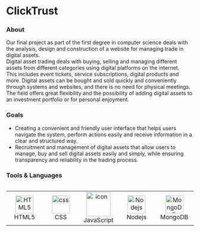 # ClickTrust


### About
Our final project as part of the first degree in computer science deals with the analysis, design and construction of a website for managing trade in digital assets. <br>
Digital asset trading deals with buying, selling and managing different assets from different categories using digital platforms on the internet. <br>
This includes event tickets, service subscriptions, digital products and more. Digital assets can be bought and sold quickly and conveniently through systems and websites, and there is no need for physical meetings. <br>
The field offers great flexibility and the possibility of adding digital assets to an investment portfolio or for personal enjoyment. <br>

### Goals

* Creating a convenient and friendly user interface that helps users navigate the system, perform actions easily and receive information in a clear and structured way.
* Recruitment and management of digital assets that allow users to manage, buy and sell digital assets easily and simply, while ensuring transparency and reliability in the trading process.

### Tools & Languages 

<div style="display: flex; align-items: flex-start; align: center">
<table align="center">
  <tr>
      <td align="center"  width="96">
        <img src="https://skillicons.dev/icons?i=html" width="48" height="48" alt="HTML5" />
      <br>HTML5
    </td>
        <td align="center" width="96">
        <img src="https://skillicons.dev/icons?i=css" width="48" height="48" alt="css" />
      <br>CSS
    </td>
    <td align="center" width="96">
        <img src="https://techstack-generator.vercel.app/js-icon.svg" alt="icon" width="65" height="65" />
      <br>JavaScript
    </td>
    <td align="center" width="96">
        <img src="https://skillicons.dev/icons?i=nodejs" width="48" height="48" alt="Nodejs" />
      <br>Nodejs
      </td>
    <td align="center" width="96">
        <img src="https://skillicons.dev/icons?i=mongodb" width="48" height="48" alt="MongoDB" />
      <br>MongoDB
    </td>
  </tr>
</table>
</div>
